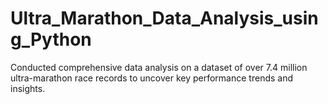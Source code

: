 # Ultra_Marathon_Data_Analysis_using_Python
Conducted comprehensive data analysis on a dataset of over 7.4 million ultra-marathon race records  to uncover key performance trends and insights.
